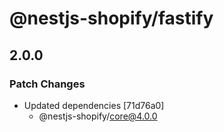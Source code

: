 # @nestjs-shopify/fastify

## 2.0.0

### Patch Changes

- Updated dependencies [71d76a0]
  - @nestjs-shopify/core@4.0.0
